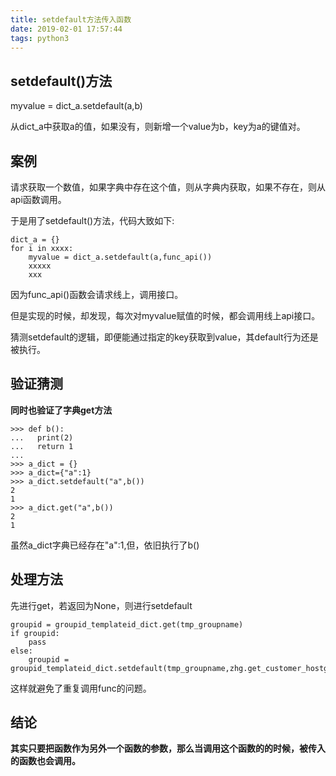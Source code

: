 ```yaml
---
title: setdefault方法传入函数
date: 2019-02-01 17:57:44
tags: python3
---
```


## setdefault()方法

myvalue = dict_a.setdefault(a,b)

从dict_a中获取a的值，如果没有，则新增一个value为b，key为a的键值对。

<!-- more -->

## 案例

请求获取一个数值，如果字典中存在这个值，则从字典内获取，如果不存在，则从api函数调用。

于是用了setdefault()方法，代码大致如下:

```
dict_a = {}
for i in xxxx:
    myvalue = dict_a.setdefault(a,func_api())
    xxxxx
    xxx
```

因为func_api()函数会请求线上，调用接口。

但是实现的时候，却发现，每次对myvalue赋值的时候，都会调用线上api接口。

猜测setdefault的逻辑，即便能通过指定的key获取到value，其default行为还是被执行。

## 验证猜测

**同时也验证了字典get方法**

```
>>> def b():
...   print(2)
...   return 1
... 
>>> a_dict = {}
>>> a_dict={"a":1}
>>> a_dict.setdefault("a",b())
2
1
>>> a_dict.get("a",b())
2
1
```

虽然a_dict字典已经存在"a":1,但，依旧执行了b()

## 处理方法

先进行get，若返回为None，则进行setdefault

```
groupid = groupid_templateid_dict.get(tmp_groupname)
if groupid:
    pass
else:
    groupid = groupid_templateid_dict.setdefault(tmp_groupname,zhg.get_customer_hostgroups(name=groupname,output_data=output_data))
```


这样就避免了重复调用func的问题。

## 结论

**其实只要把函数作为另外一个函数的参数，那么当调用这个函数的的时候，被传入的函数也会调用。**